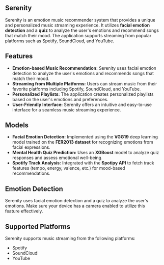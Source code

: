 
## Serenity  
Serenity is an emotion music recommender system that provides a unique and personalized music streaming experience. It utilizes **facial emotion detection** and a **quiz** to analyze the user's emotions and recommend songs that match their mood. The application supports streaming from popular platforms such as Spotify, SoundCloud, and YouTube.

## Features
- **Emotion-based Music Recommendation:** Serenity uses facial emotion detection to analyze the user's emotions and recommends songs that match their mood.
- **Streaming from Multiple Platforms:** Users can stream music from their favorite platforms including Spotify, SoundCloud, and YouTube.
- **Personalized Playlists:** The application creates personalized playlists based on the user's emotions and preferences.
- **User-Friendly Interface:** Serenity offers an intuitive and easy-to-use interface for a seamless music streaming experience.

## Models
- **Facial Emotion Detection:** Implemented using the **VGG19** deep learning model trained on the **FER2013 dataset** for recognizing emotions from facial expressions.  
- **Mental Health Quiz Prediction:** Uses an **XGBoost** model to analyze quiz responses and assess emotional well-being.  
- **Spotify Track Analysis:** Integrated with the **Spotipy API** to fetch track features (tempo, energy, valence, etc.) for mood-based recommendations.  

## Emotion Detection
Serenity uses facial emotion detection and a quiz to analyze the user's emotions. Make sure your device has a camera enabled to utilize this feature effectively.

## Supported Platforms
Serenity supports music streaming from the following platforms:
- Spotify
- SoundCloud
- YouTube

